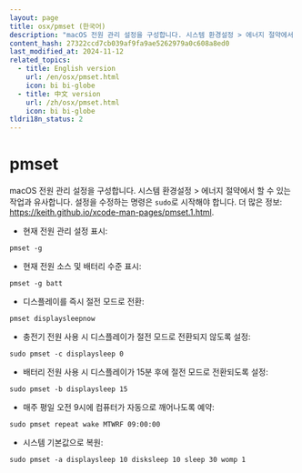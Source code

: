 ```yaml
---
layout: page
title: osx/pmset (한국어)
description: "macOS 전원 관리 설정을 구성합니다. 시스템 환경설정 > 에너지 절약에서 할 수 있는 작업과 유사합니다."
content_hash: 27322ccd7cb039af9fa9ae5262979a0c608a8ed0
last_modified_at: 2024-11-12
related_topics:
  - title: English version
    url: /en/osx/pmset.html
    icon: bi bi-globe
  - title: 中文 version
    url: /zh/osx/pmset.html
    icon: bi bi-globe
tldri18n_status: 2
---
```

# pmset

macOS 전원 관리 설정을 구성합니다. 시스템 환경설정 > 에너지 절약에서 할 수 있는 작업과 유사합니다.
설정을 수정하는 명령은 `sudo`로 시작해야 합니다.
더 많은 정보: <https://keith.github.io/xcode-man-pages/pmset.1.html>.

- 현재 전원 관리 설정 표시:

`pmset -g`

- 현재 전원 소스 및 배터리 수준 표시:

`pmset -g batt`

- 디스플레이를 즉시 절전 모드로 전환:

`pmset displaysleepnow`

- 충전기 전원 사용 시 디스플레이가 절전 모드로 전환되지 않도록 설정:

`sudo pmset -c displaysleep 0`

- 배터리 전원 사용 시 디스플레이가 15분 후에 절전 모드로 전환되도록 설정:

`sudo pmset -b displaysleep 15`

- 매주 평일 오전 9시에 컴퓨터가 자동으로 깨어나도록 예약:

`sudo pmset repeat wake MTWRF 09:00:00`

- 시스템 기본값으로 복원:

`sudo pmset -a displaysleep 10 disksleep 10 sleep 30 womp 1`
